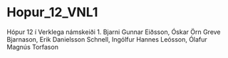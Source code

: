 # Hopur_12_VNL1
Hópur 12 í Verklega námskeiði 1. Bjarni Gunnar Eiðsson, Óskar Örn Greve Bjarnason, Erik Danielsson Schnell, Ingólfur Hannes Leósson, Ólafur Magnús Torfason
